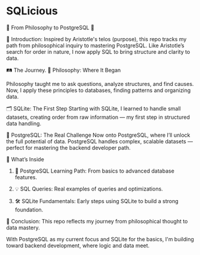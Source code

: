 # SQLicious

🧠 From Philosophy to PostgreSQL 🚀

🌱 Introduction: Inspired by Aristotle's telos (purpose), this repo tracks my path from philosophical inquiry to mastering PostgreSQL.
Like Aristotle’s search for order in nature, I now apply SQL to bring structure and clarity to data.

🛤️ The Journey. 🧠 Philosophy: Where It Began

Philosophy taught me to ask questions, analyze structures, and find causes.
Now, I apply these principles to databases, finding patterns and organizing data.

🗂️ SQLite: The First Step
Starting with SQLite, I learned to handle small datasets, creating order from raw information — my first step in structured data handling.

🚀 PostgreSQL: The Real Challenge
Now onto PostgreSQL, where I’ll unlock the full potential of data.
PostgreSQL handles complex, scalable datasets — perfect for mastering the backend developer path.

📂 What’s Inside

1) 📝 PostgreSQL Learning Path: From basics to advanced database features.

2) 💡 SQL Queries: Real examples of queries and optimizations.

3) 🛠️ SQLite Fundamentals: Early steps using SQLite to build a strong foundation.

🌟 Conclusion: This repo reflects my journey from philosophical thought to data mastery.

With PostgreSQL as my current focus and SQLite for the basics, I'm building toward backend development, where logic and data meet.

